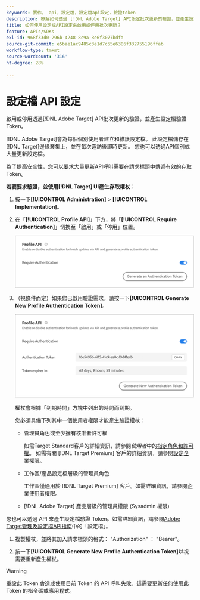 ```yaml
---
keywords: 實作， api，設定檔，設定檔api設定，驗證token
description: 瞭解如何透過 [!DNL Adobe Target] API設定批次更新的驗證，並產生設定檔驗證Token。
title: 如何使用設定檔API設定來啟用或停用批次更新？
feature: APIs/SDKs
exl-id: 968f33d0-296b-4248-8c9a-8e6f3077bdfa
source-git-commit: e5bae1ac9485c3e1d7c55e6386f332755196ffab
workflow-type: tm+mt
source-wordcount: '316'
ht-degree: 28%

---
```


# 設定檔 API 設定

啟用或停用透過[!DNL Adobe Target] API批次更新的驗證，並產生設定檔驗證Token。

[!DNL Adobe Target]會為每個個別使用者建立和維護設定檔。 此設定檔儲存在[!DNL Target]邊緣叢集上，並在每次造訪後即時更新。 您也可以透過API個別或大量更新設定檔。

為了提高安全性，您可以要求大量更新API呼叫需要在請求標頭中傳遞有效的存取Token。

**若要要求驗證，並使用[!DNL Target] UI產生存取權杖：**

1. 按一下&#x200B;**[!UICONTROL Administration]** > **[!UICONTROL Implementation]**。
1. 在「**[!UICONTROL Profile API]**」下方，將「**[!UICONTROL Require Authentication]**」切換至「啟用」或「停用」位置。

   ![替代影像](assets/profile_api_settings.png)

1. （視條件而定）如果您已啟用驗證需求，請按一下&#x200B;**[!UICONTROL Generate New Profile Authentication Token]**。

   ![替代影像](assets/profile_api_settings_2.png)

   權杖會根據「到期時間」方塊中列出的時間而到期。

   您必須具備下列其中一個使用者權限才能產生驗證權杖：

   * 管理員角色或至少擁有核准者許可權

     如需Target Standard客戶的詳細資訊，請參閱&#x200B;*使用者*&#x200B;中的[指定角色和許可權](https://experienceleague.adobe.com/docs/target/using/administer/manage-users/users/user-management.html?lang=zh-Hant#roles-permissions)。 如需有關 [!DNL Target Premium] 客戶的詳細資訊，請參閱[設定企業權限](https://experienceleague.adobe.com/docs/target/using/administer/manage-users/enterprise/properties-overview.html?lang=zh-Hant)。

   * 工作區/產品設定檔層級的管理員角色

     工作區僅適用於 [!DNL Target Premium] 客戶。如需詳細資訊，請參閱[企業使用者權限](https://experienceleague.adobe.com/docs/target/using/administer/manage-users/enterprise/properties-overview.html?lang=zh-Hant)。

   * [!DNL Adobe Target] 產品層級的管理員權限 (Sysadmin 權限)

您也可以透過 API 來產生設定檔驗證 Token。如需詳細資訊，請參閱[Adobe Target管理及設定檔API指南](../../administer/admin-api/admin-api-overview-new.md)中的「設定檔」。

1. 複製權杖，並將其加入請求標頭的格式： &quot;Authorization&quot; ： &quot;Bearer&quot;。

1. 按一下&#x200B;**[!UICONTROL Generate New Profile Authentication Token]**&#x200B;以視需要重新產生權杖。

>[!WARNING]
>
>重設此 Token 會造成使用目前 Token 的 API 呼叫失敗。這需要更新任何使用此 Token 的指令碼或應用程式。
